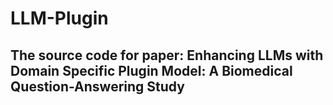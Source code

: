 # LLM-Plugin

## The source code for paper: Enhancing LLMs with Domain Specific Plugin Model: A Biomedical Question-Answering Study
